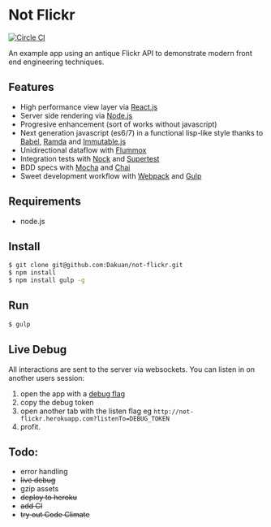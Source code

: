 # Not Flickr

[![Circle CI](https://circleci.com/gh/Dakuan/not-flickr/tree/master.svg?style=svg&circle-token=e2cfce5268e1280113c07025492c8e7d4e9f474c)](https://circleci.com/gh/Dakuan/not-flickr/tree/master)

An example app using an antique Flickr API to demonstrate modern front end engineering techniques.

## Features

* High performance view layer via [React.js](http://facebook.github.io/react/)
* Server side rendering via [Node.js](https://nodejs.org/)
* Progresive enhancement (sort of works without javascript)
* Next generation javascript (es6/7) in a functional lisp-like style thanks to [Babel](https://babeljs.io/), [Ramda](http://ramdajs.com/0.15/index.html) and [Immutable.js](http://facebook.github.io/immutable-js/)
* Unidirectional dataflow with [Flummox](http://acdlite.github.io/flummox)
* Integration tests with [Nock](https://github.com/pgte/nock) and [Supertest](https://github.com/visionmedia/supertest)
* BDD specs with [Mocha](http://mochajs.org/) and [Chai](http://chaijs.com/)
* Sweet development workflow with [Webpack](http://webpack.github.io/) and [Gulp](http://gulpjs.com/)

## Requirements

* node.js

## Install

``` bash
$ git clone git@github.com:Dakuan/not-flickr.git
$ npm install
$ npm install gulp -g

```

## Run
``` bash
$ gulp
```

## Live Debug

All interactions are sent to the server via websockets. You can listen in on another users session:

1. open the app with a  [debug flag](http://not-flickr.herokuapp.com?debug=true)
2. copy the debug token
3. open another tab with the listen flag eg `http://not-flickr.herokuapp.com?listenTo=DEBUG_TOKEN`
4. profit.

## Todo:

* error handling
* ~~live debug~~
* gzip assets
* ~~deploy to heroku~~
* ~~add CI~~
* ~~try out Code Climate~~
